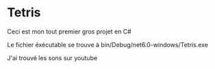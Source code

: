 # Tetris

Ceci est mon tout premier gros projet en C#

Le fichier éxécutable se trouve à bin/Debug/net6.0-windows/Tetris.exe

J'ai trouvé les sons sur youtube
